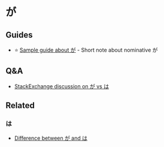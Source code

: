 # が
## Guides
- ⭐ [Sample guide about が](https://example.com/ga-guide) - Short note about nominative が
## Q&A
- [StackExchange discussion on が vs は](https://example.com/stackexchange-ga-ha)
## Related
### は
- [Difference between が and は](https://example.com/ga-vs-ha)
